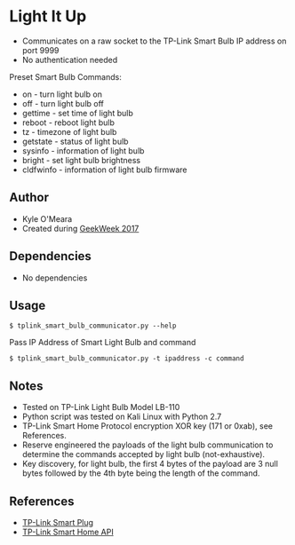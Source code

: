 # Light It Up

* Communicates on a raw socket to the TP-Link Smart Bulb IP address on port 9999
* No authentication needed

Preset Smart Bulb Commands:  <br />
* on - turn light bulb on
* off - turn light bulb off
* gettime - set time of light bulb
* reboot - reboot light bulb
* tz - timezone of light bulb
* getstate - status of light bulb
* sysinfo - information of light bulb
* bright - set light bulb brightness
* cldfwinfo - information of light bulb firmware


## Author
* Kyle O'Meara
* Created during [GeekWeek 2017](https://g33kw33k.ca/en/index.html)

## Dependencies
* No dependencies

## Usage
```
$ tplink_smart_bulb_communicator.py --help
```

Pass IP Address of Smart Light Bulb and command
```
$ tplink_smart_bulb_communicator.py -t ipaddress -c command
```

## Notes
* Tested on TP-Link Light Bulb Model LB-110 
* Python script was tested on Kali Linux with Python 2.7
* TP-Link Smart Home Protocol encryption XOR key (171 or 0xab), see References.
* Reserve engineered the payloads of the light bulb communication to determine the commands accepted by light bulb (not-exhaustive).
* Key discovery, for light bulb, the first 4 bytes of the payload are 3 null bytes followed by the 4th byte being the length of the command.

## References

* [TP-Link Smart Plug](https://github.com/softScheck/tplink-smartplug)
* [TP-Link Smart Home API](https://github.com/plasticrake/tplink-smarthome-api)
